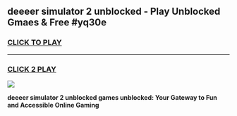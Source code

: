 
## deeeer simulator 2 unblocked - Play Unblocked Gmaes & Free #yq30e
<h3>
<a href="https://news.freeplayer.one?title=deeeer_simulator_2_unblocked&ref=24F">CLICK TO PLAY</a></h3>
<hr>

<h3>
<a href="https://news.freeplayer.one?title=deeeer_simulator_2_unblocked&ref=24F">CLICK 2 PLAY</a>
  
</h3>

<a href="https://news.freeplayer.one?title=deeeer_simulator_2_unblocked&ref=24F/"><img src="https://clearcache.store/games.png"></a>


**deeeer simulator 2 unblocked games unblocked: Your Gateway to Fun and Accessible Online Gaming**
